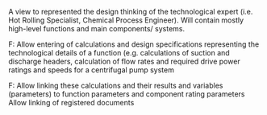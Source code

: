 
A view to represented the design thinking of the technological expert (i.e. Hot Rolling Specialist, Chemical Process Engineer). Will contain mostly high-level functions and main components/ systems. 


F: Allow entering of calculations and design specifications representing the technological details of a function (e.g. calculations of suction and discharge headers, calculation of flow rates and required drive power ratings and speeds for a centrifugal pump system  

F: Allow linking these calculations and their results and variables (parameters) to function parameters and component rating parameters
Allow linking of registered documents  
